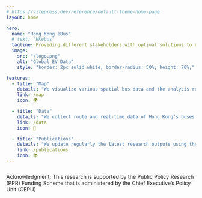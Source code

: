 ```yaml
---
# https://vitepress.dev/reference/default-theme-home-page
layout: home

hero:
  name: "Hong Kong eBus"
  # text: "HKebus"
  tagline: Providing different stakeholders with optimal solutions to electrifying the HK bus system in a strategic way
  image:
    src: "/logo.png"
    alt: "Global EV Data"
    style: "border: 2px solid white; border-radius: 50%; height: 70%;"

features:
  - title: "Map"
    details: "We visualize various spatial bus data and the analysis results through interactive maps."
    link: /map
    icon: 🌍

  - title: "Data"
    details: "We collect route and real-time data of Hong Kong’s buses, along with other spatial data and share the datasets upon request."
    link: /data
    icon: 🔄

  - title: "Publications"
    details: "We update regularly the latest research outputs using the HK eBus data as the main data sources."
    link: /publications
    icon: 📚
---
```




<div class = "acknowledgment">
Acknowledgment: This research is supported by the Public Policy Research (PPR) Funding Scheme that is administered by the Chief Executive’s Policy Unit (CEPU)
</div>

<style scoped>

.acknowledgment {
  font-size: 1em;
  margin-top: 5%;
  color: var(--vp-c-text-2);
}
</style>
